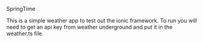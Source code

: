 SpringTime

This is a simple weather app to test out the ionic framework.
To run you will need to get an api key from weather underground and put it in the weather.ts file.
